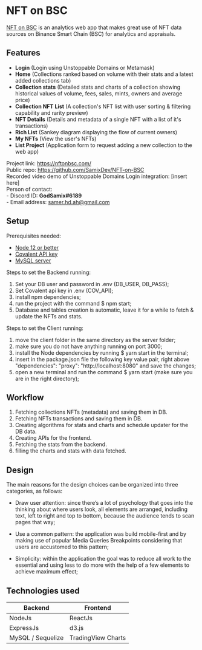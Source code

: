 # NFT on BSC

[NFT on BSC](https://nftonbsc.com) is an analytics web app that makes great use of NFT data sources on Binance Smart Chain (BSC) for analytics and appraisals.

## Features
- **Login** (Login using Unstoppable Domains or Metamask)
- **Home** (Collections ranked based on volume with their stats and a latest added collections tab)
- **Collection stats** (Detailed stats and charts of a collection showing historical values of volume, fees, sales, mints, owners and average price)
- **Collection NFT List** (A collection's NFT list with user sorting & filtering capability and rarity preview)
- **NFT Details** (Details and metadata of a single NFT with a list of it's transactions)
- **Rich List** (Sankey diagram displaying the flow of current owners)
- **My NFTs** (View the user's NFTs)
- **List Project** (Application form to request adding a new collection to the web app)

Project link: https://nftonbsc.com/<br>
Public repo: https://github.com/SamixDev/NFT-on-BSC<br>
Recorded video demo of Unstoppable Domains Login integration: [insert here]<br>
Person of contact: <br>- Discord ID: **GodSamix#6189**<br> - Email address: samer.hd.ah@gmail.com<br>

## Setup

Prerequisites needed:
  - [Node 12 or better](https://nodejs.org/en/)
  - [Covalent API key](https://www.covalenthq.com/platform/#/auth/register/)
  - [MySQL server](https://dev.mysql.com/downloads/installer/)

Steps to set the Backend running:
1. Set your DB user and password in .env (DB_USER, DB_PASS);
2. Set Covalent api key in .env (COV_API);
3. install npm dependencies;
4. run the project with the command $ npm start;
5. Database and tables creation is automatic, leave it for a while to fetch & update the NFTs and stats.

Steps to set the Client running:<br>
1) move the client folder in the same directory as the server folder;
2) make sure you do not have anything running on port 3000;
3) install the Node dependencies by running $ yarn start in the terminal;
4) insert in the package.json file the following key value pair, right above "dependencies": "proxy": "http://localhost:8080" and save the changes;
5) open a new terminal and run the command $ yarn start (make sure you are in the right directory);

## Workflow

1. Fetching collections NFTs (metadata) and saving them in DB.
2. Fetching NFTs transactions and saving them in DB.
3. Creating algorithms for stats and charts and schedule updater for the DB data.
4. Creating APIs for the frontend.
5. Fetching the stats from the backend.
6. filling the charts and stats with data fetched.

## Design

The main reasons for the design choices can be organized into three categories, as follows:

- Draw user attention: since there’s a lot of psychology that goes into the thinking about where users look, all elements are arranged, including text, left to right and top to bottom, because the audience tends to scan pages that way;

- Use a common pattern: the application was build mobile-first and by making use of popular Media Queries Breakpoints considering that users are accustomed to this pattern;

- Simplicity: within the application the goal was to reduce all work to the essential and using less to do more with the help of a few elements to achieve maximum effect;

## Technologies used

Backend  | Frontend
------------- | -------------
NodeJs  | ReactJs
ExpressJs  | d3.js
MySQL / Sequelize  | TradingView Charts
